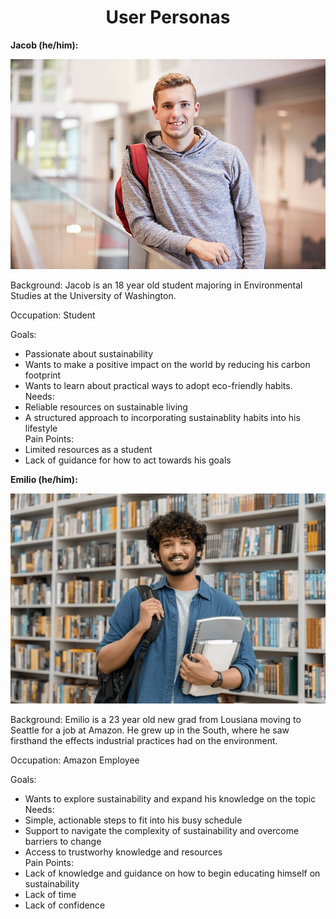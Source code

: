 <h1 align="center"> User Personas</h1>

**Jacob (he/him):**

![Jacob](/public/img/Jacob.png)

Background: Jacob is an 18 year old student majoring in Environmental Studies at the University of Washington.  

Occupation: Student  

Goals:
- Passionate about sustainability
- Wants to make a positive impact on the world by reducing his carbon footprint
- Wants to learn about practical ways to adopt eco-friendly habits.  
Needs: 
- Reliable resources on sustainable living 
- A structured approach to incorporating sustainablity habits into his lifestyle  
Pain Points: 
- Limited resources as a student
- Lack of guidance for how to act towards his goals



**Emilio (he/him):**

![Emilio](/public/img/Emilio.png)

Background: Emilio is a 23 year old new grad from Lousiana moving to Seattle for a job at Amazon. He grew up in the South, where he saw firsthand the effects industrial practices had on the environment.  

Occupation: Amazon Employee  

Goals: 
- Wants to explore sustainability and expand his knowledge on the topic  
Needs: 
- Simple, actionable steps to fit into his busy schedule
- Support to navigate the complexity of sustainability and overcome barriers to change
- Access to trustworhy knowledge and resources  
Pain Points:
- Lack of knowledge and guidance on how to begin educating himself on sustainability
- Lack of time
- Lack of confidence
